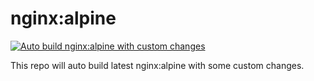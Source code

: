 # nginx:alpine

[![Auto build nginx:alpine with custom changes](https://github.com/whosneo/nginx/actions/workflows/build.yml/badge.svg)](https://github.com/whosneo/nginx/actions/workflows/build.yml)

This repo will auto build latest nginx:alpine with some custom changes.
